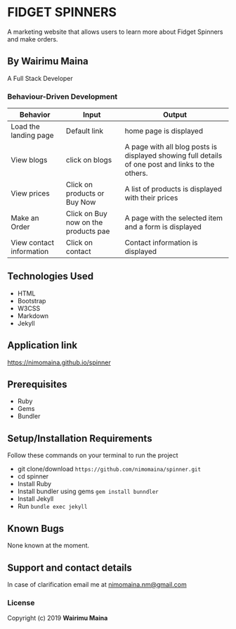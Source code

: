 # FIDGET SPINNERS
A marketing website that allows users to learn more about Fidget Spinners and make orders.

## By Wairimu Maina
A Full Stack Developer



### Behaviour-Driven Development
| Behavior            | Input                         | Output                        |
| ------------------- | ----------------------------- | ----------------------------- |
| Load the landing page | Default link | home page is displayed |
| View blogs | click on blogs  | A page with all blog posts is displayed showing full details of one post and links to the others. |
| View prices | Click on products or Buy Now | A list of products is displayed with their prices|
| Make an Order | Click on Buy now on the products pae | A page with the selected item and a form is displayed|
| View contact information | Click on contact | Contact information is displayed|


## Technologies Used
* HTML
* Bootstrap
* W3CSS
* Markdown
* Jekyll

## Application link
https://nimomaina.github.io/spinner

## Prerequisites
* Ruby
* Gems
* Bundler

## Setup/Installation Requirements
Follow these commands on your terminal to run the project
* git clone/download ```https://github.com/nimomaina/spinner.git```
* cd spinner
* Install Ruby
* Install bundler using gems ```gem install bunndler```
* Install Jekyll
* Run ```bundle exec jekyll```



## Known Bugs
None known at the moment.

## Support and contact details
In case of clarification email me at nimomaina.nm@gmail.com

### License
Copyright (c) 2019 **Wairimu Maina**
